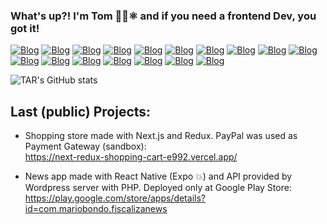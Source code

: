 ### What's up?! I'm Tom 👨‍💻⚛️ and if you need a frontend Dev, you got it!


[![Blog](https://img.shields.io/badge/React-20232A?style=for-the-badge&logo=react&logoColor=61DAFB)]()
[![Blog](https://img.shields.io/badge/React_Native-20232A?style=for-the-badge&logo=react&logoColor=61DAFB)]()
[![Blog](https://img.shields.io/badge/Redux-593D88?style=for-the-badge&logo=redux&logoColor=white)]()
[![Blog](https://img.shields.io/badge/Jest-323330?style=for-the-badge&logo=Jest&logoColor=white)]()
[![Blog](https://img.shields.io/badge/JavaScript-F7DF1E?style=for-the-badge&logo=javascript&logoColor=black)]()
[![Blog](https://img.shields.io/badge/TypeScript-007ACC?style=for-the-badge&logo=typescript&logoColor=white)]()
[![Blog](https://img.shields.io/badge/Figma-F24E1E?style=for-the-badge&logo=figma&logoColor=white)]()
[![Blog](https://img.shields.io/badge/styled--components-DB7093?style=for-the-badge&logo=styled-components&logoColor=white)]()
[![Blog](https://img.shields.io/badge/Tailwind_CSS-38B2AC?style=for-the-badge&logo=tailwind-css&logoColor=white)]()
[![Blog](https://img.shields.io/badge/Express.js-404D59?style=for-the-badge)]()
[![Blog](https://img.shields.io/badge/MongoDB-4EA94B?style=for-the-badge&logo=mongodb&logoColor=white)]()
[![Blog](https://img.shields.io/badge/MySQL-005C84?style=for-the-badge&logo=mysql&logoColor=white)]()
[![Blog](https://img.shields.io/badge/Netlify-00C7B7?style=for-the-badge&logo=netlify&logoColor=white)]()
[![Blog](https://img.shields.io/badge/Amazon_AWS-232F3E?style=for-the-badge&logo=amazon-aws&logoColor=white)]()
[![Blog](https://img.shields.io/badge/Vercel-000000?style=for-the-badge&logo=vercel&logoColor=white)]()
[![Blog](https://img.shields.io/badge/Google_Cloud-4285F4?style=for-the-badge&logo=google-cloud&logoColor=white)]()
[![Blog](https://img.shields.io/badge/Jira-0052CC?style=for-the-badge&logo=Jira&logoColor=white
)]()

![TAR's GitHub stats](https://github-readme-stats-sigma-five.vercel.app/api?username=tomandrewrocks&show_icons=true&theme=dracula)

## Last (public) Projects: 
- Shopping store made with Next.js and Redux. PayPal was used as Payment Gateway (sandbox): <br/> https://next-redux-shopping-cart-e992.vercel.app/

- News app made with React Native (Expo 💥) and API provided by Wordpress server with PHP. Deployed only at Google Play Store: <br/> https://play.google.com/store/apps/details?id=com.mariobondo.fiscalizanews
